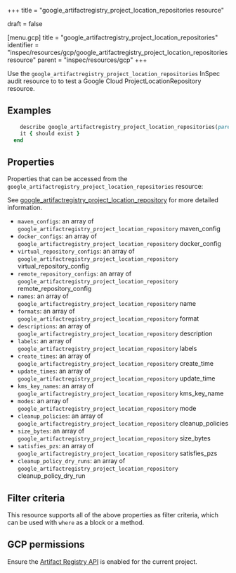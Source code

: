 +++
title = "google_artifactregistry_project_location_repositories resource"

draft = false


[menu.gcp]
title = "google_artifactregistry_project_location_repositories"
identifier = "inspec/resources/gcp/google_artifactregistry_project_location_repositories resource"
parent = "inspec/resources/gcp"
+++

Use the `google_artifactregistry_project_location_repositories` InSpec audit resource to to test a Google Cloud ProjectLocationRepository resource.

## Examples

```ruby
    describe google_artifactregistry_project_location_repositories(parent: ' value_parent') do
    it { should exist }
  end
```

## Properties

Properties that can be accessed from the `google_artifactregistry_project_location_repositories` resource:

See [google_artifactregistry_project_location_repository](google_artifactregistry_project_location_repository) for more detailed information.

  * `maven_configs`: an array of `google_artifactregistry_project_location_repository` maven_config
  * `docker_configs`: an array of `google_artifactregistry_project_location_repository` docker_config
  * `virtual_repository_configs`: an array of `google_artifactregistry_project_location_repository` virtual_repository_config
  * `remote_repository_configs`: an array of `google_artifactregistry_project_location_repository` remote_repository_config
  * `names`: an array of `google_artifactregistry_project_location_repository` name
  * `formats`: an array of `google_artifactregistry_project_location_repository` format
  * `descriptions`: an array of `google_artifactregistry_project_location_repository` description
  * `labels`: an array of `google_artifactregistry_project_location_repository` labels
  * `create_times`: an array of `google_artifactregistry_project_location_repository` create_time
  * `update_times`: an array of `google_artifactregistry_project_location_repository` update_time
  * `kms_key_names`: an array of `google_artifactregistry_project_location_repository` kms_key_name
  * `modes`: an array of `google_artifactregistry_project_location_repository` mode
  * `cleanup_policies`: an array of `google_artifactregistry_project_location_repository` cleanup_policies
  * `size_bytes`: an array of `google_artifactregistry_project_location_repository` size_bytes
  * `satisfies_pzs`: an array of `google_artifactregistry_project_location_repository` satisfies_pzs
  * `cleanup_policy_dry_runs`: an array of `google_artifactregistry_project_location_repository` cleanup_policy_dry_run

## Filter criteria

This resource supports all of the above properties as filter criteria, which can be used
with `where` as a block or a method.

## GCP permissions

Ensure the [Artifact Registry API](https://console.cloud.google.com/apis/library/artifactregistry.googleapis.com/) is enabled for the current project.

